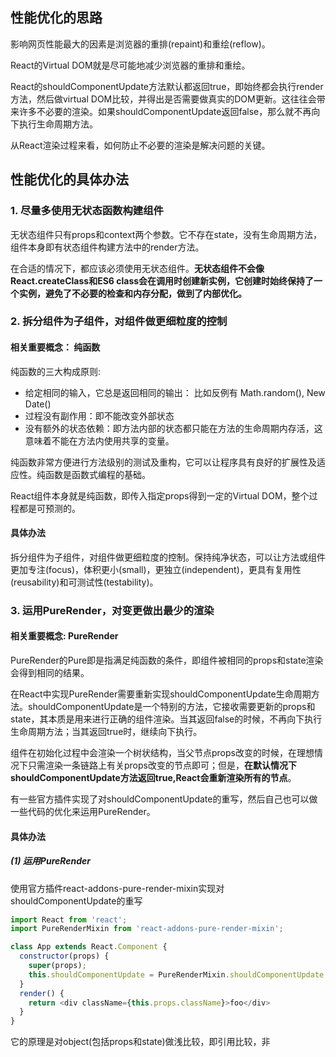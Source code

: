 ## 性能优化的思路
影响网页性能最大的因素是浏览器的重排(repaint)和重绘(reflow)。

React的Virtual DOM就是尽可能地减少浏览器的重排和重绘。

React的shouldComponentUpdate方法默认都返回true，即始终都会执行render方法，然后做virtual DOM比较，并得出是否需要做真实的DOM更新。这往往会带来许多不必要的渲染。如果shouldComponentUpdate返回false，那么就不再向下执行生命周期方法。

从React渲染过程来看，如何防止不必要的渲染是解决问题的关键。

## 性能优化的具体办法
### 1. 尽量多使用无状态函数构建组件
无状态组件只有props和context两个参数。它不存在state，没有生命周期方法，组件本身即有状态组件构建方法中的render方法。

在合适的情况下，都应该必须使用无状态组件。**无状态组件不会像React.createClass和ES6 class会在调用时创建新实例，它创建时始终保持了一个实例，避免了不必要的检查和内存分配，做到了内部优化。**


### 2. 拆分组件为子组件，对组件做更细粒度的控制
#### 相关重要概念： 纯函数
纯函数的三大构成原则:
- 给定相同的输入，它总是返回相同的输出： 比如反例有 Math.random(), New Date()
- 过程没有副作用：即不能改变外部状态
- 没有额外的状态依赖：即方法内部的状态都只能在方法的生命周期内存活，这意味着不能在方法内使用共享的变量。

纯函数非常方便进行方法级别的测试及重构，它可以让程序具有良好的扩展性及适应性。纯函数是函数式编程的基础。

React组件本身就是纯函数，即传入指定props得到一定的Virtual DOM，整个过程都是可预测的。

#### 具体办法
拆分组件为子组件，对组件做更细粒度的控制。保持纯净状态，可以让方法或组件更加专注(focus)，体积更小(small)，更独立(independent)，更具有复用性(reusability)和可测试性(testability)。



### 3. 运用PureRender，对变更做出最少的渲染
#### 相关重要概念: PureRender
PureRender的Pure即是指满足纯函数的条件，即组件被相同的props和state渲染会得到相同的结果。

在React中实现PureRender需要重新实现shouldComponentUpdate生命周期方法。shouldComponentUpdate是一个特别的方法，它接收需要更新的props和state，其本质是用来进行正确的组件渲染。当其返回false的时候，不再向下执行生命周期方法；当其返回true时，继续向下执行。

组件在初始化过程中会渲染一个树状结构，当父节点props改变的时候，在理想情况下只需渲染一条链路上有关props改变的节点即可；但是，**在默认情况下shouldComponentUpdate方法返回true,React会重新渲染所有的节点**。

有一些官方插件实现了对shouldComponentUpdate的重写，然后自己也可以做一些代码的优化来运用PureRender。

#### 具体办法
##### (1) 运用PureRender
使用官方插件react-addons-pure-render-mixin实现对shouldComponentUpdate的重写
```js
import React from 'react';
import PureRenderMixin from 'react-addons-pure-render-mixin';

class App extends React.Component {
  constructor(props) {
    super(props);
    this.shouldComponentUpdate = PureRenderMixin.shouldComponentUpdate.bind(this);
  }
  render() {
    return <div className={this.props.className}>foo</div>
  }
}
```
它的原理是对object(包括props和state)做浅比较，即引用比较，非